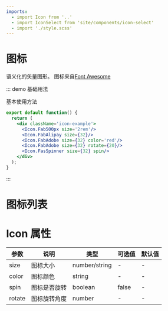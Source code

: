 ```yaml
---
imports:
  - import Icon from '..'
  - import IconSelect from 'site/components/icon-select'
  - import './style.scss'
---
```


# 图标

语义化的矢量图形。
图标来自[Font Awesome](https://fontawesome.com/)

::: demo 基础用法

基本使用方法

```jsx
export default function() {
  return (
    <div className='icon-example'>
      <Icon.Fab500px size='2rem'/>
      <Icon.FabAlipay size={32}/>
      <Icon.FabAdobe size={32} color='red'/>
      <Icon.FabAdobe size={32} rotate={20}/>
      <Icon.FasSpinner size={32} spin/>
    </div>
  );
}
```

:::

# 图标列表

<IconSelect/>

# Icon 属性

| 参数   | 说明         | 类型          | 可选值 | 默认值 |
| ------ | ------------ | ------------- | ------ | ------ |
| size   | 图标大小     | number/string | -      | -      |
| color  | 图标颜色     | string        | -      | -      |
| spin   | 图标是否旋转 | boolean       | false  | -      |
| rotate | 图标旋转角度 | number        | -      | -      |
